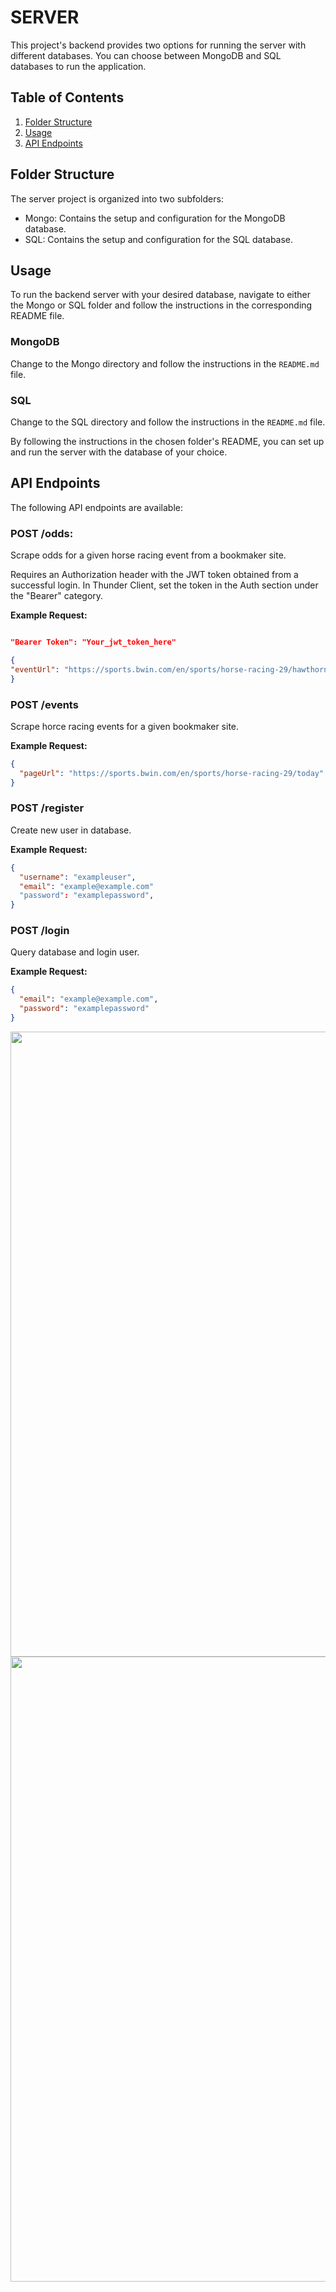 # SERVER

This project's backend provides two options for running the server with different databases. You can choose between MongoDB and SQL databases to run the application.

## Table of Contents

1. [Folder Structure](#folder-structure)
2. [Usage](#usage)
3. [API Endpoints](#api-endpoints)

## Folder Structure

The server project is organized into two subfolders:

- Mongo: Contains the setup and configuration for the MongoDB database.
- SQL: Contains the setup and configuration for the SQL database.

## Usage

To run the backend server with your desired database, navigate to either the Mongo or SQL folder and follow the instructions in the corresponding README file.

### MongoDB

Change to the Mongo directory and follow the instructions in the `README.md` file.

### SQL

Change to the SQL directory and follow the instructions in the `README.md` file.

By following the instructions in the chosen folder's README, you can set up and run the server with the database of your choice.

## API Endpoints

The following API endpoints are available:

### POST /odds:

Scrape odds for a given horse racing event from a bookmaker site.

Requires an Authorization header with the JWT token obtained from a successful login. In Thunder Client, set the token in the Auth section under the "Bearer" category.

**Example Request:**

```json

"Bearer Token": "Your_jwt_token_here"

{
"eventUrl": "https://sports.bwin.com/en/sports/horse-racing-29/hawthorne-246/2:4991436"
}

```

### POST /events

Scrape horce racing events for a given bookmaker site.

**Example Request:**

```json
{
  "pageUrl": "https://sports.bwin.com/en/sports/horse-racing-29/today"
}
```

### POST /register

Create new user in database.

**Example Request:**

```json
{
  "username": "exampleuser",
  "email": "example@example.com"
  "password": "examplepassword",
}
```

### POST /login

Query database and login user.

**Example Request:**

```json
{
  "email": "example@example.com",
  "password": "examplepassword"
}
```

<p align="center">
  <img src="../../client/src/assets/endpoint1.png"  width= 1000/>
   <img src="../../client/src/assets/endpoint2.png"width= 1000 />
</p>
